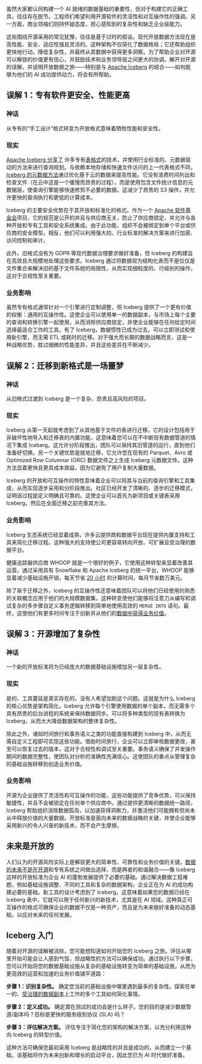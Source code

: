 虽然大家都认同构建一个 AI 就绪的数据基础的重要性，但对于构建它的正确工具，往往存在脱节。工程师们希望利用开源软件的灵活性和对互操作性的强调。另一方面，商业领袖们则持怀疑态度，担心感知到的复杂性和缺乏企业级能力。

这些围绕开源采用的常见犹豫，往往是基于过时的假设。现代开放数据方法现在是高性能、安全、适应性强且灵活的。这种架构不仅简化了数据格局；它还帮助组织更快地行动，降低复杂性，并最终从其数据中获得更多洞察。为了帮助企业对开源可以解锁的价值更有信心，并鼓励技术和业务领导层之间更大的协调，解开对开源的误解，并说明开放数据之旅——特别是与 [Apache Iceberg](https://iceberg.apache.org/) 的结合——如何能够为他们的 AI 成功提供动力，将会有所帮助。

## 误解 1：专有软件更安全、性能更高

### 神话

从专有的“手工设计”格式转变为开放格式意味着牺牲性能和安全性。

### 现实

[Apache Iceberg 分享了](https://thenewstack.io/new-in-apache-iceberg-3-0-fresh-data-types-null-vals-change-capture/) 许多专有[表格式](https://thenewstack.io/architects-guide-to-apache-iceberg/)的技术，并使用行业标准的、元数据驱动的方法来进行查询规划。与依赖本地存储和快速文件访问的上一代表格式不同，[Iceberg 的元数据方法](https://thenewstack.io/snowflake-databricks-and-the-fight-for-apache-iceberg-tables/)通过优化基于云的数据来提高性能。它没有浪费时间列出和检查文件（在云中这是一个缓慢而昂贵的过程），而是使用包含文件统计信息的元数据层，使查询引擎能够快速修剪不必要的数据。这减少了昂贵的 S3 操作，并允许更快的查询执行和更低的计算成本。

Iceberg 的主要安全优势在于其开放和标准化的格式。作为一个 [Apache 软件基金会](https://www.apache.org/)项目，它的规范是公开的并且与供应商无关，防止了供应商锁定，并允许与各种开放和专有工具和安全系统集成。由于此功能，组织不会被绑定到单个平台或供应商的安全模型。相反，他们可以利用强大的、行业标准的解决方案来进行加密、访问控制和审计。

此外，旧格式没有为 GDPR 等现代数据治理要求做好准备，但 Iceberg 的构建旨在高效且大规模地处理这些要求。Iceberg 通过将数据视为结构化表而不是仅仅是文件集合来解决旧的基于文件系统的局限性，从而实现细粒度的、行级别的操作，这对于合规性至关重要。

### 业务影响

虽然专有格式通常针对一个引擎进行定制调整，但 Iceberg 提供了一个更有价值的权衡：通用的互操作性。这使企业可以使用单一的数据副本，与市场上每个主要的查询和转换引擎一起使用，从而消除供应商锁定，并使企业能够在任何给定时间选择最适合工作的工具。有了 Iceberg，数据惯性已成为过去。可以立即测试和使用新引擎，而无需 ETL 或耗时的迁移。对于强大而长期的数据战略而言，这是一种战略优势，胜过细微的性能差异，并且这些差异在不断减少。

## 误解 2：迁移到新格式是一场噩梦

### 神话

从旧格式过渡到 Iceberg 是一个复杂、昂贵且高风险的项目。

### 现实

Iceberg 从第一天起就考虑到了从其他基于文件的表进行迁移。它的设计包括用于非破坏性地导入和迁移表的内置功能，这意味着您可以在不中断现有数据管道的情况下集成 Iceberg。这允许分阶段推出，团队可以保持其旧管道的运行，直到他们准备好切换。另一个关键优势是就地迁移，它允许您在现有的 Parquet、Avro 或 Optimized Row Columnar (ORC) 数据文件之上生成 Iceberg 元数据文件。这种方法显着更快且更具成本效益，因为它避免了用户复制大量数据。

Iceberg 的开放和可互操作的特性意味着企业可以将其与当前的查询引擎和工具集成，从而实现逐步采用和分阶段推出。社区已经开发了清晰的、逐步的迁移模式，证明该过程是定义明确且可靠的。这使企业可以首先为新项目或关键表采用 Iceberg，然后在全面迁移之前完善其方法。

### 业务影响

Iceberg 生态系统已经显着成熟，许多云提供商和数据平台现在提供内置支持和工具来简化迁移过程。这种强大的支持使公司更容易转向开放、可扩展且受治理的数据平台。

健康追踪器供应商 WHOOP 就是一个很好的例子，它使用这种转型来显着改善其运营。通过采用具有 Snowflake 和 Apache Iceberg 的统一平台，WHOOP 能够显着减少基础设施开销，每天节省 [20 小时](https://www.snowflake.com/en/customers/all-customers/case-study/whoop/) 的计算时间，每月节省数万美元。

除了易于迁移之外，Iceberg 的互操作性还意味着团队可以将他们已经使用的熟悉的关联概念应用于他们的大规模数据集。这种转变使他们能够将注意力从编写和调试复杂的多步骤自定义事务逻辑转移到简单地使用高效的 `MERGE INTO` 语句。最终，这使他们有更多时间专注于创新并从他们的[数据中获得业务价值](https://thenewstack.io/year-of-ai-utility-moving-from-early-wins-to-long-term-value/)。

## 误解 3：开源增加了复杂性

### 神话

一个新的开放标准将为已经庞大的数据基础设施增加另一层复杂性。

### 现实

是的，工具蔓延是真实存在的，没有人希望加剧这个问题。这就是为什么 Iceberg 的核心优势是架构简化。Iceberg 允许每个引擎使用数据的单个副本，而无需多个具有昂贵的后台进程的系统来保持数据同步。可以将多种类型的现有表转换为 Iceberg，从而大大降低数据架构的整体复杂性。

除此之外，诸如时间旅行和事务语义之类的功能直接构建到 Iceberg 中，从而无需自定义工程即可实现这些功能。借助时间旅行，企业可以立即审核数据更改，甚至可以恢复过去的版本，这对于合规性和调试至关重要。事务语义确保了并发操作期间的数据完整性，使团队对分析的准确性充满信心。这使团队的重点从管理复杂的基础设施转移到创造业务价值。

### 业务影响

开源为企业提供了灵活性和可互操作的功能，这些功能提供了竞争优势，可以保持敏捷性，并且不会被锁定在任何单个供应商中。通过提供更清晰的数据统一路径，Iceberg 帮助组织消除数据孤岛，以加速获得洞察力，并激活他们可能拥有但尚未从中释放价值的大量数据。开放标准是面向未来的数据战略的关键，并使企业能够采用新兴的令人兴奋的新技术，而不会产生摩擦。

## 未来是开放的

人们认为的开源风险实际上是解锁更大的简单性、可靠性和业务价值的关键。[数据的未来不是在开源](https://thenewstack.io/building-the-future-together-with-community-driven-open-source/)和专有系统之间做出选择，而是两者的和谐融合——像 Iceberg 这样的开放标准为企业 AI 的蓬勃发展提供了必要的基础。通过解决数据工程难题，例如基础设施调整、不同的工具和复杂的数据架构，企业正在为 AI 的成功构建必要的基础。新工具的设计考虑到了 Iceberg，这意味着如果您的数据已经在 Iceberg 表中，它就可以用于任何新兴的新技术，尤其是在 AI 领域。这种真正可互操作的格式可确保企业的数据不仅是一种资产，而且是为未来做好准备的动态基础，以应对未来的任何发展。

## Iceberg 入门

随着对开源的误解被消除，您可能想知道如何开始您的 Iceberg 之旅。评估从哪里开始可能会让人感到气馁，但战略性的方法可以确保成功。通过执行以下步骤，您可以开始将您的数据基础设施从复杂的基础设施转变为简单的基础设施，从而为更高效的运营和加速的业务价值铺平道路：

**步骤 1：识别复杂性。** 确定您当前的基础设施中哪里遇到最多的复杂性。探索在单一的、[受治理的数据副本](https://thenewstack.io/ai-data-dilemma-balancing-innovation-with-ironclad-governance/)上工作的多个工具如何简化事情。

**步骤 2：定义成功。** 确定潜在测试的成功会是什么样子。您的目的是减少数据管道/副本吗？目标是更快的服务级别协议 (SLA) 吗？

**步骤 3：评估解决方案。** 评估专注于简化您的架构的解决方案，以充分利用这种向 Iceberg 的转型价值。

这种方法可确保您最初采用 Iceberg 是战略性的并且是成功的，从而建立一个基础，该基础将作为未来创新和增长的启动平台，因此您已为 AI 时代做好准备。